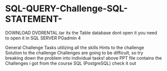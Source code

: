 # SQL-QUERY-Challenge-SQL-STATEMENT-


DOWNLOAD DVDRENTAL.tar its the Table database dont open it you need to open it in SQL SERVER PGadmin 4

General Challenge Tasks utilizing all the skills  Hints to the challenge Solution to the challenge  Challenges are going to be difficult, so try breaking down the problem into individual tasks! 
above PPT file contains the Challenges i got from the course SQL (PostgreSQL) check it out 
